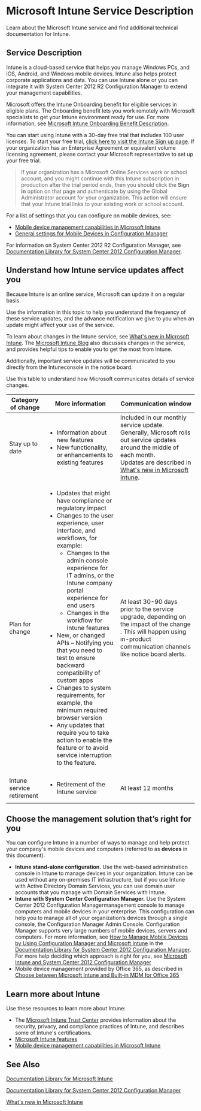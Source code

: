 # Microsoft Intune Service Description

Learn about the Microsoft Intune service and find additional technical documentation for Intune.

## Service Description
Intune is a cloud-based service that helps you manage Windows PCs, and iOS, Android, and Windows mobile devices. Intune also helps protect corporate applications and data. You can use Intune alone or you can integrate it with System Center 2012 R2 Configuration Manager to extend your management capabilities.

Microsoft offers the Intune Onboarding benefit for eligible services in eligible plans. The Onboarding benefit lets you work remotely with Microsoft specialists to get your Intune environment ready for use. For more information, see [Microsoft Intune Onboarding Benefit Description](http://go.microsoft.com/fwlink/?LinkId=619281).

You can start using Intune with a 30-day free trial that includes 100 user licenses. To start your free trial, [click here to visit the Intune Sign up page](http://aka.ms/TryMSIntune). If your organization has an Enterprise Agreement or equivalent volume licensing agreement, please contact your Microsoft representative to set up your free trial.

> If your organization has a Microsoft Online Services work or school account, and you might continue with this Intune subscription in production after the trial period ends, then you should click the **Sign in** option on that page and authenticate by using the Global Administrator account for your organization. This action will ensure that your Intune trial links to your existing work or school account.

For a list of settings that you can configure on mobile devices, see:

- [Mobile device management capabilities in Microsoft Intune](Mobile+device+management+capabilities+in+Microsoft+Intune.md)
- [General settings for Mobile Devices in Configuration Manager](http://msdn.microsoft.com/en-us/library/cb4ee476-cb7d-444e-87af-7bd1c8e0b103)

For information on System Center 2012 R2 Configuration Manager, see [Documentation Library for System Center 2012 Configuration Manager](http://msdn.microsoft.com/en-us/library/33b7b516-2d32-4e55-bd79-ed7d3ea37162).

## <a name="BKMK_Servupdate"></a>Understand how Intune service updates affect you
Because Intune is an online service, Microsoft can update it on a regular basis.

Use the information in this topic to help you understand the frequency of these service updates, and the advance notification we give to you when an update might affect your use of the service.

To learn about changes in the  Intune service, see [What's new in Microsoft Intune](What%27s+new+in+Microsoft+Intune.md). The [Microsoft Intune Blog](http://blogs.technet.com/b/microsoftintune/) also discusses changes in the service, and provides helpful tips to enable you to get the most from  Intune.

Additionally, important service updates will be communicated to you directly from the Intuneconsole in the notice board.

Use this table to understand how Microsoft communicates details of service changes.



|Category of change|More information|Communication window|
|------------------|----------------|--------------------|
|Stay up to date|<ul><li>Information about new features</li><li>New functionality, or enhancements to existing features</li></ul>|Included in our monthly service update. Generally, Microsoft rolls out service updates around the middle of each month.<br />Updates are described in  [What's new in Microsoft Intune](What%27s+new+in+Microsoft+Intune.md).|
|Plan for change|<ul><li>Updates that might have compliance or regulatory impact</li><li>Changes to the user experience, user interface, and workflows, for example:<ul><li>Changes to the admin console experience for IT admins, or the Intune company portal experience for end users</li><li>Changes in the workflow for Intune features</li></ul></li><li>New, or changed APIs – Notifying you that you need to test to ensure backward compatibility of custom apps</li><li>Changes to system requirements, for example, the minimum required browser version</li><li>Any updates that require you to take action to enable the feature or to avoid service interruption to the feature.</li></ul>|At least 30-90 days prior to the service upgrade, depending on the impact of the change . This will happen using in-product communication channels like notice board alerts.|
|Intune service retirement|<ul><li>Retirement of the Intune service</li></ul>|At least 12 months|

## <a name="WIT_Cho"></a>Choose the management solution that’s right for you
You can configure Intune in a number of ways to manage and help protect your company's mobile devices and computers (referred to as **devices** in this document).


- **Intune stand-alone configuration.** Use the web-based administration console in Intune to manage devices in your organization. Intune can be used without any on-premises IT infrastructure, but if you use Intune with Active Directory Domain Services, you can use domain user accounts that you manage with Domain Services with Intune.
- **Intune with System Center Configuration Manager.** Use the System Center 2012 Configuration Managermanagement console to manage computers and mobile devices in your enterprise. This configuration can help you to manage all of your organization’s devices through a single console, the Configuration Manager Admin Console. Configuration Manager supports very large numbers of mobile devices, servers and computers. For more information, see [How to Manage Mobile Devices by Using Configuration Manager and Microsoft Intune](http://go.microsoft.com/fwlink/?LinkID=271118) in the [Documentation Library for System Center 2012 Configuration Manager](http://msdn.microsoft.com/en-us/library/33b7b516-2d32-4e55-bd79-ed7d3ea37162).  For more help deciding which approach is right for you, see [Microsoft Intune and System Center 2012 Configuration Manager](Microsoft+Intune+and+System+Center+2012+Configuration+Manager.md)
- Mobile device management provided by Office 365, as described in [Choose between Microsoft Intune and Built-in MDM for Office 365](Choose+between+Microsoft+Intune+and+Built-in+MDM+for+Office+365.md)

## Learn more about Intune
Use these resources to learn more about Intune:


- The [Microsoft Intune Trust Center](http://www.microsoft.com/en-us/server-cloud/products/intune-trust-center/) provides information about the security, privacy, and compliance practices of Intune, and describes some of Intune's certifications.
- [Microsoft Intune features](Microsoft+Intune+features.md)
- [Mobile device management capabilities in Microsoft Intune](Mobile+device+management+capabilities+in+Microsoft+Intune.md)

## See Also
[Documentation Library for Microsoft Intune](Documentation+Library+for+Microsoft+Intune.md)

[Documentation Library for System Center 2012 Configuration Manager](http://msdn.microsoft.com/en-us/library/33b7b516-2d32-4e55-bd79-ed7d3ea37162)

[What's new in Microsoft Intune](What%27s+new+in+Microsoft+Intune.md)

